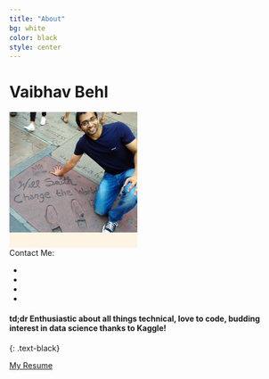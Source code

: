 ```yaml
---
title: "About"
bg: white
color: black
style: center
---
```


<h1>Vaibhav Behl</h1>

<span class="" style="font-size:115px; background:rgba(255,166,0,0.1);width:2em;display:inline-block">
    <img class="" src="img/profile1.png" alt="section icon" />
</span>

<div>Contact Me:
<ul class="list-inline">
    <li><a href="https://github.com/VaibhavBehl" class="btn-circle btn-social"><i class="ion-social-github animated"></i></a></li>
    <li><a href="https://www.linkedin.com/in/VaibhavBehl" class="btn-circle btn-social"><i class="ion-social-linkedin animated"></i></a></li>
    <li><a href="https://www.facebook.com/vaibhav.behl" class="btn-circle btn-social"><i class="ion-social-facebook animated"></i></a></li>
    <li><a href="mailto:mail@[domain].com" class="btn-circle btn-social"><i class="ion-email animated"></i></a></li>
</ul>
</div>

#### **td;dr** Enthusiastic about all things technical, love to code, budding interest in data science thanks to Kaggle!
{: .text-black}

<div class="fa-hover col-md-3 col-sm-4">
  <a href="../resu/VaibhavBehlResume.pdf"><i class="fa fa-file-pdf-o"></i> My Resume</a>
</div>
